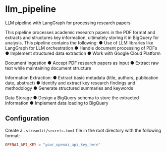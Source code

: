 # llm_pipeline
LLM pipeline with LangGraph for processing research papers

This pipeline processes academic research papers in the PDF format and extracts and structures key information, ultimately storing it in BigQuery for analysis. This pipeline contains the following:
● Use of LLM libraries like LangGraph for LLM orchestration
● Handle document processing of PDFs
● Implement structured data extraction
● Work with Google Cloud Platform

Document Ingestion
● Accept PDF research papers as input
● Extract raw text while maintaining document structure

Information Extraction:
● Extract basic metadata (title, authors, publication date, abstract)
● Identify and extract key research findings and methodology
● Generate structured summaries and keywords

Data Storage
● Design a BigQuery schema to store the extracted information
● Implement data loading to BigQuery


## Configuration
Create a `.streamlit/secrets.toml` file in the root directory with the following format:

```toml
OPENAI_API_KEY = "your_openai_api_key_here"
